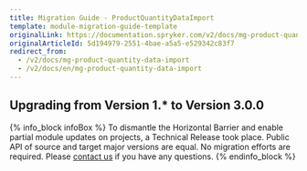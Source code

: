 ```yaml
---
title: Migration Guide - ProductQuantityDataImport
template: module-migration-guide-template
originalLink: https://documentation.spryker.com/v2/docs/mg-product-quantity-data-import
originalArticleId: 5d194979-2551-4bae-a5a5-e529342c83f7
redirect_from:
  - /v2/docs/mg-product-quantity-data-import
  - /v2/docs/en/mg-product-quantity-data-import
---
```


## Upgrading from Version 1.* to Version 3.0.0

{% info_block infoBox %}
To dismantle the Horizontal Barrier and enable partial module updates on projects, a Technical Release took place. Public API of source and target major versions are equal. No migration efforts are required. Please [contact us](https://spryker.com/en/support/) if you have any questions.
{% endinfo_block %}
